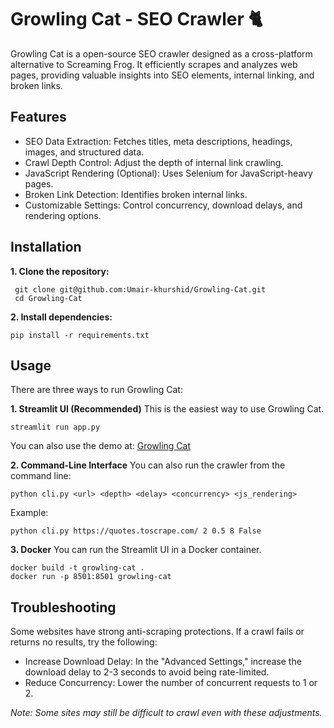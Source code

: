 # Growling Cat - SEO Crawler 🐈
Growling Cat is a open-source SEO crawler designed as a cross-platform alternative to Screaming Frog. It efficiently scrapes
and analyzes web pages, providing valuable insights into SEO elements, internal linking, and broken links.


## Features
   - SEO Data Extraction: Fetches titles, meta descriptions, headings, images, and structured data.
   - Crawl Depth Control: Adjust the depth of internal link crawling.
   - JavaScript Rendering (Optional): Uses Selenium for JavaScript-heavy pages.
   - Broken Link Detection: Identifies broken internal links.
   - Customizable Settings: Control concurrency, download delays, and rendering options.

## Installation
  **1. Clone the repository:**

  ```
   git clone git@github.com:Umair-khurshid/Growling-Cat.git
   cd Growling-Cat
   ```
 **2. Install dependencies:**
  ```
  pip install -r requirements.txt
  ```
## Usage
  There are three ways to run Growling Cat:

  **1. Streamlit UI (Recommended)**
  This is the easiest way to use Growling Cat.
 ```
 streamlit run app.py
 ```
 You can also use the demo at: [Growling Cat](https://growling-cat.streamlit.app/)

  **2. Command-Line Interface**
  You can also run the crawler from the command line:

 ```
 python cli.py <url> <depth> <delay> <concurrency> <js_rendering>
 ```
 Example:

 ```
 python cli.py https://quotes.toscrape.com/ 2 0.5 8 False
```
 **3. Docker**
  You can run the Streamlit UI in a Docker container.
 ```
 docker build -t growling-cat .
 docker run -p 8501:8501 growling-cat
```

## Troubleshooting
  Some websites have strong anti-scraping protections. If a crawl fails or returns no results, try the following:
   - Increase Download Delay: In the "Advanced Settings," increase the download delay to 2-3 seconds to avoid being
     rate-limited.
   - Reduce Concurrency: Lower the number of concurrent requests to 1 or 2.
   
 *Note: Some sites may still be difficult to crawl even with these adjustments.*


